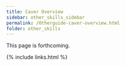 ```yaml
---
title: Caver Overview
sidebar: other_skills_sidebar
permalink: /Otherguide-caver-overview.html
folder: other_skills
---
```


<!-- <link rel="stylesheet" href="css/theme-blue.css"> -->

This page is forthcoming.

{% include links.html %}
